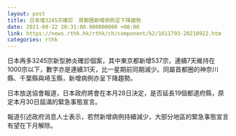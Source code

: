 ```yaml
---
layout: post
title: 日本增3245宗確診　首都圈新增病例呈下降趨勢
date: 2021-09-22 20:31:00.000000000 +08:00
link: https://news.rthk.hk/rthk/ch/component/k2/1611793-20210922.htm
categories: rthk
---
```


日本再多3245宗新型肺炎確診個案，其中東京都新增537宗，連續7天維持在1000宗以下，數字亦是連續31天，比一星期前同期減少。同屬首都圈的神奈川縣、千葉縣與埼玉縣，新增病例亦呈下降趨勢。

日本放送協會報道，日本政府將會在本月28日決定，是否延長19個都道府縣，原定本月30日屆滿的緊急事態宣言。

報道引述政府消息人士表示，若然新增病例持續減少，大部分地區的緊急事態宣言有望在下月解除。

